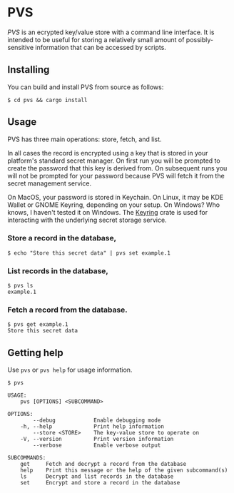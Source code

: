 # PVS
_PVS_ is an ecrypted key/value store with a command line interface. It is intended to be useful for storing a relatively small amount of possibly-sensitive information that can be accessed by scripts.

## Installing
You can build and install PVS from source as follows:

```
$ cd pvs && cargo install
```

## Usage
PVS has three main operations: store, fetch, and list.

In all cases the record is encrypted using a key that is stored in your platform's standard secret manager. On first run you will be prompted to create the password that this key is derived from. On subsequent runs you will not be prompted for your password because PVS will fetch it from the secret management service.

On MacOS, your password is stored in Keychain. On Linux, it may be KDE Wallet or GNOME Keyring, depending on your setup. On Windows? Who knows, I haven't tested it on Windows. The [Keyring](https://docs.rs/keyring/latest/keyring/) crate is used for interacting with the underlying secret storage service.

### Store a record in the database,
```
$ echo "Store this secret data" | pvs set example.1
```

### List records in the database,
```
$ pvs ls
example.1
```

### Fetch a record from the database.
```
$ pvs get example.1
Store this secret data
```

## Getting help
Use `pvs` or `pvs help` for usage information.

```
$ pvs

USAGE:
    pvs [OPTIONS] <SUBCOMMAND>

OPTIONS:
        --debug            Enable debugging mode
    -h, --help             Print help information
        --store <STORE>    The key-value store to operate on
    -V, --version          Print version information
        --verbose          Enable verbose output

SUBCOMMANDS:
    get     Fetch and decrypt a record from the database
    help    Print this message or the help of the given subcommand(s)
    ls      Decrypt and list records in the database
    set     Encrypt and store a record in the database

```
